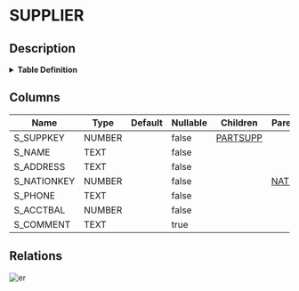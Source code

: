 # SUPPLIER

## Description

<details>
<summary><strong>Table Definition</strong></summary>

```sql
create or replace TABLE SUPPLIER (
	S_SUPPKEY NUMBER(38,0) NOT NULL,
	S_NAME VARCHAR(25) NOT NULL,
	S_ADDRESS VARCHAR(40) NOT NULL,
	S_NATIONKEY NUMBER(38,0) NOT NULL,
	S_PHONE VARCHAR(15) NOT NULL,
	S_ACCTBAL NUMBER(12,2) NOT NULL,
	S_COMMENT VARCHAR(101)
);
```

</details>

## Columns

| Name | Type | Default | Nullable | Children | Parents | Comment |
| ---- | ---- | ------- | -------- | -------- | ------- | ------- |
| S_SUPPKEY | NUMBER |  | false | [PARTSUPP](PARTSUPP.md) |  |  |
| S_NAME | TEXT |  | false |  |  |  |
| S_ADDRESS | TEXT |  | false |  |  |  |
| S_NATIONKEY | NUMBER |  | false |  | [NATION](NATION.md) |  |
| S_PHONE | TEXT |  | false |  |  |  |
| S_ACCTBAL | NUMBER |  | false |  |  |  |
| S_COMMENT | TEXT |  | true |  |  |  |

## Relations

![er](SUPPLIER.svg)
